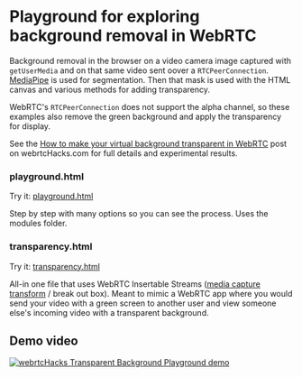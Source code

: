 # Playground for exploring background removal in WebRTC

Background removal in the browser on a video camera image captured with `getUserMedia` and
on that same video sent oover a `RTCPeerConnection`.
[MediaPipe](https://google.github.io/mediapipe/solutions/selfie_segmentation.html) 
is used for segmentation. Then that mask is used with the HTML canvas and various 
methods for adding transparency.

WebRTC's `RTCPeerConnection` does not support the alpha channel, 
so these examples also remove the green background and apply the transparency for display. 

See the [How to make your virtual background transparent in WebRTC](httos://webrtchacks.com/virtual-background-transparency) 
post on webrtcHacks.com for full details and experimental results.

### playground.html

Try it: [playground.html](https://webrtchacks.github.io/transparent-virtual-background/playground.html)

Step by step with many options so you can see the process. Uses the modules folder.


### transparency.html

Try it: [transparency.html](https://webrtchacks.github.io/transparent-virtual-background/transparency.html)

All-in one file that uses WebRTC Insertable Streams ([media capture transform](https://github.com/w3c/mediacapture-transform) / 
break out box). Meant to mimic a WebRTC app where you would send your video with a green screen to
another user and view someone else's incoming video with a transparent background.


## Demo video
[![webrtcHacks Transparent Background Playground demo](https://webrtchacks.com/wp-content/uploads/2021/11/webrtcHacks-Transparency-Playground-demo-small.gif)](https://webrtchacks.com/wp-content/uploads/2021/11/webrtcHacks-Transparency-Playground-demo.mp4)


